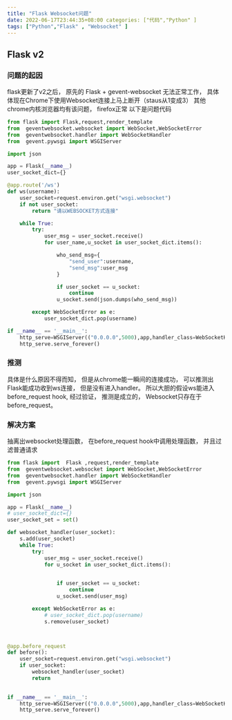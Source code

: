 ```yaml
---
title: "Flask Websocket问题"
date: 2022-06-17T23:44:35+08:00 categories: ["代码","Python" ]
tags: ["Python","Flask" , "Websocket" ]
---
```


## Flask v2

### 问题的起因

flask更新了v2之后， 原先的 Flask + gevent-websocket 无法正常工作， 具体体现在Chrome下使用Websocket连接上马上断开（staus从1变成3） 其他chrome内核浏览器均有该问题，
firefox正常 以下是问题代码

```python
from flask import Flask,request,render_template
from  geventwebsocket.websocket import WebSocket,WebSocketError
from  geventwebsocket.handler import WebSocketHandler
from  gevent.pywsgi import WSGIServer

import json

app = Flask(__name__)
user_socket_dict={}

@app.route('/ws')
def ws(username):
    user_socket=request.environ.get("wsgi.websocket")
    if not user_socket:
        return "请以WEBSOCKET方式连接"

    while True:
        try:
            user_msg = user_socket.receive()
            for user_name,u_socket in user_socket_dict.items():

                who_send_msg={
                    "send_user":username,
                    "send_msg":user_msg
                }

                if user_socket == u_socket:
                    continue
                u_socket.send(json.dumps(who_send_msg))

        except WebSocketError as e:
            user_socket_dict.pop(username)

if __name__ == '__main__':
    http_serve=WSGIServer(("0.0.0.0",5000),app,handler_class=WebSocketHandler)
    http_serve.serve_forever()
```

### 推测

具体是什么原因不得而知， 但是从chrome能一瞬间的连接成功， 可以推测出Flask能成功收到ws连接， 但是没有进入handler。 所以大胆的假设ws能进入before_request hook, 经过验证， 推测是成立的，
Websocket只存在于before_request。

### 解决方案

抽离出websocket处理函数， 在before_request hook中调用处理函数， 并且过滤普通请求

```python
from flask import  Flask ,request,render_template
from  geventwebsocket.websocket import WebSocket,WebSocketError
from  geventwebsocket.handler import WebSocketHandler
from  gevent.pywsgi import WSGIServer

import json

app = Flask(__name__)
# user_socket_dict={}
user_socket_set = set()

def websocket_handler(user_socket):
    s.add(user_socket)
    while True:
        try:
            user_msg = user_socket.receive()
            for u_socket in user_socket_dict.items():

              
                if user_socket == u_socket:
                    continue
                u_socket.send(user_msg)

        except WebSocketError as e:
            # user_socket_dict.pop(username)
            s.remove(user_socket)



@app.before_request
def before():
    user_socket=request.environ.get("wsgi.websocket")
    if user_socket:
        websocket_handler(user_socket)
        return

    
if __name__ == '__main__':
    http_serve=WSGIServer(("0.0.0.0",5000),app,handler_class=WebSocketHandler)
    http_serve.serve_forever()
```

